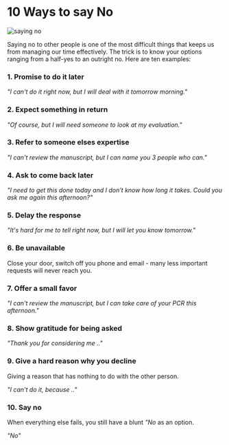 
# 10 Ways to say No

![saying no](images/say_no.png)

Saying no to other people is one of the most difficult things that keeps us from managing our time effectively. The trick is to know your options ranging from a half-yes to an outright no. Here are ten examples:

### 1. Promise to do it later

*"I can't do it right now, but I will deal with it tomorrow morning."*

### 2. Expect something in return

*"Of course, but I will need someone to look at my evaluation."*

### 3. Refer to someone elses expertise

*"I can't review the manuscript, but I can name you 3 people who can."*

### 4. Ask to come back later

*"I need to get this done today and I don't know how long it takes. Could you ask me again this afternoon?"*

### 5. Delay the response

*"It's hard for me to tell right now, but I will let you know tomorrow."*

### 6. Be unavailable

Close your door, switch off you phone and email - many less important requests will never reach you.

### 7. Offer a small favor

*"I can't review the manuscript, but I can take care of your PCR this afternoon."*

### 8. Show gratitude for being asked

*"Thank you for considering me .."*

### 9. Give a hard reason why you decline

Giving a reason that has nothing to do with the other person.

*"I can't do it, because .."*

### 10. Say no

When everything else fails, you still have a blunt *"No* as an option.

*"No"*

